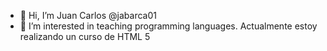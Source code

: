 - 👋 Hi, I’m Juan Carlos @jabarca01
- 👀 I’m interested in teaching programming languages.
Actualmente estoy realizando un curso de HTML 5
<!---
jabarca01/jabarca01 is a ✨ special ✨ repository because its `README.md` (this file) appears on your GitHub profile.
You can click the Preview link to take a look at your changes.
--->
